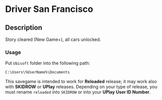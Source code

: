 # Driver San Francisco

## Description

Story cleared (New Game+), all cars unlocked.

### Usage

Put `Ubisoft` folder into the following path:

```
C:\Users\%UserName%\Documents
```

This savegame is intended to work for **Reloaded** release; it may work also with **SKIDROW** or **UPlay** releases. 
Depending on your type of release, you must rename `reloaded` into `SKIDROW` or into your **UPlay User ID Number**.